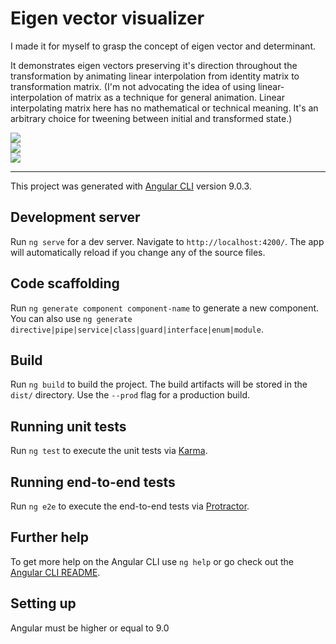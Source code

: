 # Eigen vector visualizer

I made it for myself to grasp the concept of eigen vector and determinant.

It demonstrates eigen vectors preserving it's direction throughout the transformation by animating linear interpolation from identity matrix to transformation matrix. (I'm not advocating the idea of using linear-interpolation of matrix as a technique for general animation. Linear interpolating matrix here has no mathematical or technical meaning. It's an arbitrary choice for tweening between initial and transformed state.)

![](https://raw.githubusercontent.com/ingun37/eigen-visualizer/master/previews/sphere.gif)  
![](https://raw.githubusercontent.com/ingun37/eigen-visualizer/master/previews/urchin.gif)  
![](https://raw.githubusercontent.com/ingun37/eigen-visualizer/master/previews/cube.gif)  

---

This project was generated with [Angular CLI](https://github.com/angular/angular-cli) version 9.0.3.

## Development server

Run `ng serve` for a dev server. Navigate to `http://localhost:4200/`. The app will automatically reload if you change any of the source files.

## Code scaffolding

Run `ng generate component component-name` to generate a new component. You can also use `ng generate directive|pipe|service|class|guard|interface|enum|module`.

## Build

Run `ng build` to build the project. The build artifacts will be stored in the `dist/` directory. Use the `--prod` flag for a production build.

## Running unit tests

Run `ng test` to execute the unit tests via [Karma](https://karma-runner.github.io).

## Running end-to-end tests

Run `ng e2e` to execute the end-to-end tests via [Protractor](http://www.protractortest.org/).

## Further help

To get more help on the Angular CLI use `ng help` or go check out the [Angular CLI README](https://github.com/angular/angular-cli/blob/master/README.md).

## Setting up

Angular must be higher or equal to 9.0
